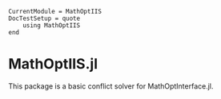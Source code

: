 ```@meta
CurrentModule = MathOptIIS
DocTestSetup = quote
    using MathOptIIS
end
```

# MathOptIIS.jl

This package is a basic conflict solver for MathOptInterface.jl.
